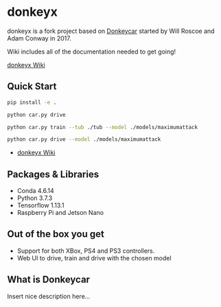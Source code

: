 # donkeyx

donkeyx is a fork project based on [Donkeycar](http://donkeycar.com) started by Will Roscoe and Adam Conway in 2017.

Wiki includes all of the documentation needed to get going!

[donkeyx Wiki](https://github.com/pitkane/donkeyx/wiki)

## Quick Start

```bash
pip install -e .

python car.py drive

python car.py train --tub ./tub --model ./models/maximumattack

python car.py drive --model ./models/maximumattack
```

* [donkeyx Wiki](https://github.com/pitkane/donkeyx/wiki)

## Packages & Libraries

* Conda 4.6.14
* Python 3.7.3
* Tensorflow 1.13.1
* Raspberry Pi and Jetson Nano

## Out of the box you get

* Support for both XBox, PS4 and PS3 controllers.
* Web UI to drive, train and drive with the chosen model

## What is Donkeycar

Insert nice description here...
